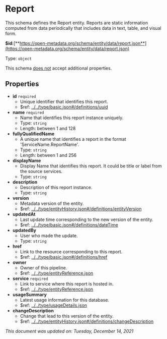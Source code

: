 # Report

This schema defines the Report entity. Reports are static information computed from data periodically that includes data in text, table, and visual form.

**$id:**[**https://open-metadata.org/schema/entity/data/report.json**](https://open-metadata.org/schema/entity/data/report.json)

Type: `object`

This schema <u>does not</u> accept additional properties.

## Properties
- **id** `required`
  - Unique identifier that identifies this report.
  - $ref: [../../type/basic.json#/definitions/uuid](../types/basic.md#uuid)
- **name** `required`
  - Name that identifies this report instance uniquely.
  - Type: `string`
  - Length: between 1 and 128
- **fullyQualifiedName**
  - A unique name that identifies a report in the format 'ServiceName.ReportName'.
  - Type: `string`
  - Length: between 1 and 256
- **displayName**
  - Display Name that identifies this report. It could be title or label from the source services.
  - Type: `string`
- **description**
  - Description of this report instance.
  - Type: `string`
- **version**
  - Metadata version of the entity.
  - $ref: [../../type/entityHistory.json#/definitions/entityVersion](../types/entityhistory.md#entityversion)
- **updatedAt**
  - Last update time corresponding to the new version of the entity.
  - $ref: [../../type/basic.json#/definitions/dateTime](../types/basic.md#datetime)
- **updatedBy**
  - User who made the update.
  - Type: `string`
- **href**
  - Link to the resource corresponding to this report.
  - $ref: [../../type/basic.json#/definitions/href](../types/basic.md#href)
- **owner**
  - Owner of this pipeline.
  - $ref: [../../type/entityReference.json](../types/entityreference.md)
- **service** `required`
  - Link to service where this report is hosted in.
  - $ref: [../../type/entityReference.json](../types/entityreference.md)
- **usageSummary**
  - Latest usage information for this database.
  - $ref: [../../type/usageDetails.json](../types/usagedetails.md)
- **changeDescription**
  - Change that lead to this version of the entity.
  - $ref: [../../type/entityHistory.json#/definitions/changeDescription](../types/entityhistory.md#changedescription)


_This document was updated on: Tuesday, December 14, 2021_